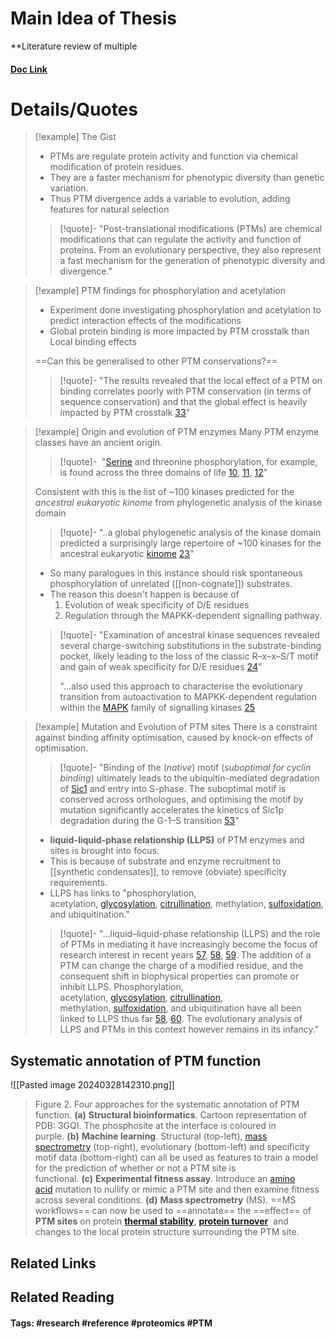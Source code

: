 # Main Idea of Thesis

**Literature review of multiple 

#### [Doc Link](https://www.sciencedirect.com/science/article/pii/S0959437X2200065X)

# Details/Quotes
> [!example] The Gist 
> - PTMs are regulate protein activity and function via chemical modification of protein residues.
> - They are a faster mechanism for phenotypic diversity than genetic variation.
> - Thus PTM divergence adds a variable to evolution, adding features for natural selection
> 
> >[!quote]-
> >"Post-translational modifications (PTMs) are chemical modifications that can regulate the activity and function of proteins. From an evolutionary perspective, they also represent a fast mechanism for the generation of phenotypic diversity and divergence."

> [!example] PTM findings for phosphorylation and acetylation
> - Experiment done investigating phosphorylation and acetylation to predict interaction effects of the modifications
> - Global protein binding is more impacted by PTM crosstalk than Local binding effects
> 
> ==Can this be generalised to other PTM conservations?==
>
> > [!quote]-
> > "The results revealed that the local effect of a PTM on binding correlates poorly with PTM conservation (in terms of sequence conservation) and that the global effect is heavily impacted by PTM crosstalk [33](https://scholar.google.com/scholar_lookup?title=Molecular%20dynamics%20shows%20complex%20interplay%20and%20long-range%20effects%20of%20post-translational%20modifications%20in%20yeast%20protein%20interactions&publication_year=2021&author=N.%20%C5%A0o%C5%A1tari%C4%87&author=V.%20van%20Noort)"

> [!example] Origin and evolution of PTM enzymes 
> Many PTM enzyme classes have an ancient origin.
> 
> >[!quote]-
> > "[Serine](https://www.sciencedirect.com/topics/biochemistry-genetics-and-molecular-biology/serine "Learn more about Serine from ScienceDirect's AI-generated Topic Pages") and threonine phosphorylation, for example, is found across the three domains of life [10](https://journals.plos.org/plosbiology/article?id=10.1371/journal.pbio.3000341), [11](https://www.nature.com/articles/s41579-019-0243-0), [12](https://www.nature.com/articles/s41597-020-0506-7)"
> 
> Consistent with this is the list of ~100 kinases predicted for the *ancestral eukaryotic kinome* from phylogenetic analysis of the kinase domain
> >[!quote]-
> >"..a global phylogenetic analysis of the kinase domain predicted a surprisingly large repertoire of ~100 kinases for the ancestral eukaryotic [kinome](https://www.sciencedirect.com/topics/biochemistry-genetics-and-molecular-biology/kinome "Learn more about kinome from ScienceDirect's AI-generated Topic Pages") [23](https://www.sciencedirect.com/science/article/pii/S0959437X2200065X#bib23)"
> 
> - So many paralogues in this instance should risk spontaneous phosphorylation of unrelated ([[non-cognate]]) substrates.
> - The reason this doesn't happen is because of
> 	1. Evolution of weak specificity of D/E residues 
> 	2. Regulation through the MAPKK-dependent signalling pathway.
> 
> >[!quote]-
> >"Examination of ancestral kinase sequences revealed several charge-switching substitutions in the substrate-binding pocket, likely leading to the loss of the classic R–x–x–S/T motif and gain of weak specificity for D/E residues [24](ps://www.cell.com/cell-reports/pdf/S2211-1247(20)31591-6.pdf)"
> >
> >"...also used this approach to characterise the evolutionary transition from autoactivation to MAPKK-dependent regulation within the [MAPK](https://www.sciencedirect.com/topics/biochemistry-genetics-and-molecular-biology/mitogen-activated-protein-kinase "Learn more about MAPK from ScienceDirect's AI-generated Topic Pages") family of signalling kinases [25](https://elifesciences.org/articles/38805)

> [!example] Mutation and Evolution of PTM sites 
> There is a constraint against binding affinity optimisation, caused by knock-on effects of optimisation.
> >[!quote]-
> >"Binding of the (*native*) motif (*suboptimal for cyclin binding*) ultimately leads to the ubiquitin-mediated degradation of [Sic1](https://www.sciencedirect.com/topics/biochemistry-genetics-and-molecular-biology/sic1 "Learn more about Sic1 from ScienceDirect's AI-generated Topic Pages") and entry into S-phase. The suboptimal motif is conserved across orthologues, and optimising the motif by mutation significantly accelerates the kinetics of Sic1p degradation during the G-1–S transition [53](https://www.cell.com/current-biology/pdf/S0960-9822(20)31289-6.pdf)"
> 
> - **liquid-liquid-phase relationship (LLPS)** of PTM enzymes and sites is brought into focus.
> - This is because of substrate and enzyme recruitment to [[synthetic condensates]], to remove (obviate) specificity requirements.
> - LLPS has links to "phosphorylation, acetylation, [glycosylation](https://www.sciencedirect.com/topics/biochemistry-genetics-and-molecular-biology/glycosylation "Learn more about glycosylation from ScienceDirect's AI-generated Topic Pages"), [citrullination](https://www.sciencedirect.com/topics/biochemistry-genetics-and-molecular-biology/citrullination "Learn more about citrullination from ScienceDirect's AI-generated Topic Pages"), methylation, [sulfoxidation](https://www.sciencedirect.com/topics/biochemistry-genetics-and-molecular-biology/sulfoxidation "Learn more about sulfoxidation from ScienceDirect's AI-generated Topic Pages"), and ubiquitination."
>
> >[!quote]-
> >"...liquid–liquid-phase relationship (LLPS) and the role of PTMs in mediating it have increasingly become the focus of research interest in recent years [57](<https://www.cell.com/molecular-cell/pdf/S1097-2765(19)30701-4.pdf>), [58](https://www.sciencedirect.com/science/article/pii/S0959437X2200065X#bib58), [59](https://www.sciencedirect.com/science/article/pii/S0959437X2200065X#bib59). The addition of a PTM can change the charge of a modified residue, and the consequent shift in biophysical properties can promote or inhibit LLPS. Phosphorylation, acetylation, [glycosylation](https://www.sciencedirect.com/topics/biochemistry-genetics-and-molecular-biology/glycosylation "Learn more about glycosylation from ScienceDirect's AI-generated Topic Pages"), [citrullination](https://www.sciencedirect.com/topics/biochemistry-genetics-and-molecular-biology/citrullination "Learn more about citrullination from ScienceDirect's AI-generated Topic Pages"), methylation, [sulfoxidation](https://www.sciencedirect.com/topics/biochemistry-genetics-and-molecular-biology/sulfoxidation "Learn more about sulfoxidation from ScienceDirect's AI-generated Topic Pages"), and ubiquitination have all been linked to LLPS thus far [58](https://pubs.rsc.org/en/content/articlehtml/2021/cc/d1cc05266g), [60](https://www.mdpi.com/2218-273X/11/8/1248). The evolutionary analysis of LLPS and PTMs in this context however remains in its infancy."


## Systematic annotation of PTM function

![[Pasted image 20240328142310.png]]
> Figure 2. Four approaches for the systematic annotation of PTM function. **(a)** **Structural bioinformatics**. Cartoon representation of PDB: 3GQI. The phosphosite at the interface is coloured in purple. **(b)** **Machine learning**. Structural (top-left), [mass spectrometry](https://www.sciencedirect.com/topics/biochemistry-genetics-and-molecular-biology/mass-spectrometry "Learn more about mass spectrometry from ScienceDirect's AI-generated Topic Pages") (top-right), evolutionary (bottom-left) and specificity motif data (bottom-right) can all be used as features to train a model for the prediction of whether or not a PTM site is functional. **(c)** **Experimental fitness assay**. Introduce an [amino acid](https://www.sciencedirect.com/topics/biochemistry-genetics-and-molecular-biology/amino-acids "Learn more about amino acid from ScienceDirect's AI-generated Topic Pages") mutation to nullify or mimic a PTM site and then examine fitness across several conditions. **(d)** **Mass spectrometry** (MS). ==MS workflows== can now be used to ==annotate== the ==effect== of **PTM sites** on protein **[thermal stability](https://www.sciencedirect.com/topics/biochemistry-genetics-and-molecular-biology/thermostability "Learn more about thermal stability from ScienceDirect's AI-generated Topic Pages")**, **[protein turnover](https://www.sciencedirect.com/topics/biochemistry-genetics-and-molecular-biology/protein-degradation "Learn more about protein turnover from ScienceDirect's AI-generated Topic Pages")**  and changes to the local protein structure surrounding the PTM site.


## Related Links

## Related Reading

#### Tags: #research #reference #proteomics #PTM 